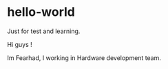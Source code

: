 # hello-world
Just for test and learning.

Hi guys !

Im Fearhad, I  working in Hardware development team. 
